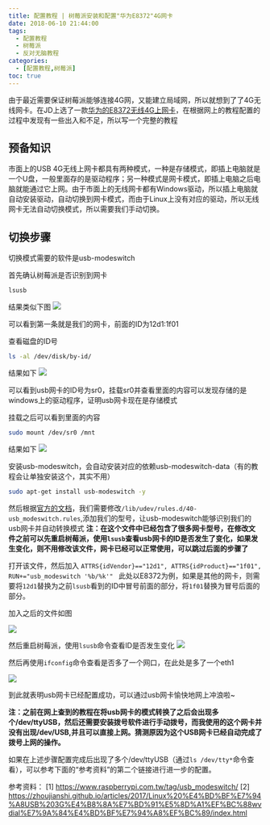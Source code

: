 ```yaml
---
title: 配置教程 | 树莓派安装和配置"华为E8372"4G网卡
date: 2018-06-10 21:44:00
tags:
  - 配置教程
  - 树莓派
  - 反对无脑教程
categories:
  - [配置教程,树莓派]
toc: true
---
```


由于最近需要保证树莓派能够连接4G网，又能建立局域网，所以就想到了了4G无线网卡。在JD上选了一款[华为的E8372无线4G上网卡](https://item.jd.com/5148678.html)，在根据网上的教程配置的过程中发现有一些出入和不足，所以写一个完整的教程

## 预备知识
市面上的USB 4G无线上网卡都具有两种模式，一种是存储模式，即插上电脑就是一个U盘，一般里面存的是驱动程序；另一种模式是网卡模式，即插上电脑之后电脑就能通过它上网。由于市面上的无线网卡都有Windows驱动，所以插上电脑就自动安装驱动，自动切换到网卡模式，而由于Linux上没有对应的驱动，所以无线网卡无法自动切换模式，所以需要我们手动切换。

## 切换步骤
切换模式需要的软件是usb-modeswitch

首先确认树莓派是否识别到网卡
```bash
lsusb
```
结果类似下图
![](http://p3jggzq4i.bkt.clouddn.com/2018-06-10-19-15-44.png)

可以看到第一条就是我们的网卡，前面的ID为12d1:1f01

查看磁盘的ID号
```bash
ls -al /dev/disk/by-id/
```

结果如下
![](http://p3jggzq4i.bkt.clouddn.com/2018-06-10-21-18-26.png)

可以看到usb网卡的ID号为sr0，挂载sr0并查看里面的内容可以发现存储的是windows上的驱动程序，证明usb网卡现在是存储模式

挂载之后可以看到里面的内容
```bash
sudo mount /dev/sr0 /mnt
```

结果如下
![](http://p3jggzq4i.bkt.clouddn.com/2018-06-10-21-20-49.png)

安装usb-modeswitch，会自动安装对应的依赖usb-modeswitch-data（有的教程会让单独安装这个，其实不用）
```bash
sudo apt-get install usb-modeswitch -y
```

然后根据[官方的文档](http://www.draisberghof.de/usb_modeswitch/#usage)，我们需要修改`/lib/udev/rules.d/40-usb_modeswitch.rules`,添加我们的型号，让usb-modeswitch能够识别我们的usb网卡并自动转换模式
**注：在这个文件中已经包含了很多网卡型号，在修改文件之前可以先重启树莓派，使用`lsusb`查看usb网卡的ID是否发生了变化，如果发生变化，则不用修改该文件，网卡已经可以正常使用，可以跳过后面的步骤了**

打开该文件，然后加入
`ATTRS{idVendor}=="12d1", ATTRS{idProduct}=="1f01", RUN+="usb_modeswitch '%b/%k'"
`
此处以E8372为例，如果是其他的网卡，则需要将`12d1`替换为之前`lsusb`看到的ID中冒号前面的部分，将`1f01`替换为冒号后面的部分。

加入之后的文件如图

![](http://p3jggzq4i.bkt.clouddn.com/2018-06-10-21-32-53.png)

然后重启树莓派，使用`lsusb`命令查看ID是否发生变化
![](http://p3jggzq4i.bkt.clouddn.com/2018-06-10-21-34-01.png)

然后再使用`ifconfig`命令查看是否多了一个网口，在此处是多了一个eth1

![](http://p3jggzq4i.bkt.clouddn.com/2018-06-10-21-35-05.png)

到此就表明usb网卡已经配置成功，可以通过usb网卡愉快地网上冲浪啦~

**注：之前在网上查到的教程在将usb网卡的模式转换了之后会出现多个/dev/ttyUSB，然后还需要安装拨号软件进行手动拨号，而我使用的这个网卡并没有出现/dev/USB,并且可以直接上网。猜测原因为这个USB网卡已经自动完成了拨号上网的操作。**

如果在上述步骤配置完成后出现了多个/dev/ttyUSB（通过`ls /dev/tty*`命令查看），可以参考下面的“参考资料”的第二个链接进行进一步的配置。

参考资料：
[1] https://www.raspberrypi.com.tw/tag/usb_modeswitch/
[2] https://zhoujianshi.github.io/articles/2017/Linux%20%E4%BD%BF%E7%94%A8USB%203G%E4%B8%8A%E7%BD%91%E5%8D%A1%EF%BC%88wvdial%E7%9A%84%E4%BD%BF%E7%94%A8%EF%BC%89/index.html


